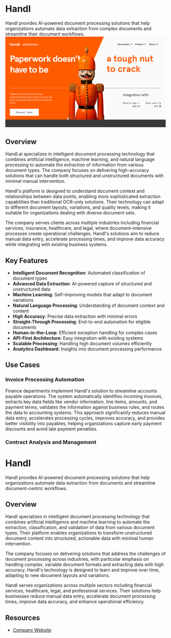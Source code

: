 
# Handl

Handl provides AI-powered document processing solutions that help organizations automate data extraction from complex documents and streamline their document workflows.
![Handl](./assets/handl.png)

## Overview

Handl.ai specializes in intelligent document processing technology that combines artificial intelligence, machine learning, and natural language processing to automate the extraction of information from various document types. The company focuses on delivering high-accuracy solutions that can handle both structured and unstructured documents with minimal manual intervention.

Handl's platform is designed to understand document context and relationships between data points, enabling more sophisticated extraction capabilities than traditional OCR-only solutions. Their technology can adapt to different document layouts, variations, and quality levels, making it suitable for organizations dealing with diverse document sets.

The company serves clients across multiple industries including financial services, insurance, healthcare, and legal, where document-intensive processes create operational challenges. Handl's solutions aim to reduce manual data entry, accelerate processing times, and improve data accuracy while integrating with existing business systems.

## Key Features

- **Intelligent Document Recognition**: Automated classification of document types
- **Advanced Data Extraction**: AI-powered capture of structured and unstructured data
- **Machine Learning**: Self-improving models that adapt to document variations
- **Natural Language Processing**: Understanding of document context and content
- **High Accuracy**: Precise data extraction with minimal errors
- **Straight-Through Processing**: End-to-end automation for eligible documents
- **Human-in-the-Loop**: Efficient exception handling for complex cases
- **API-First Architecture**: Easy integration with existing systems
- **Scalable Processing**: Handling high document volumes efficiently
- **Analytics Dashboard**: Insights into document processing performance

## Use Cases

### Invoice Processing Automation

Finance departments implement Handl's solution to streamline accounts payable operations. The system automatically identifies incoming invoices, extracts key data fields like vendor information, line items, amounts, and payment terms, validates the information against business rules, and routes the data to accounting systems. This approach significantly reduces manual data entry, accelerates processing cycles, improves accuracy, and provides better visibility into payables, helping organizations capture early payment discounts and avoid late payment penalties.

### Contract Analysis and Management
# Handl

Handl provides AI-powered document processing solutions that help organizations automate data extraction from documents and streamline document-centric workflows.

## Overview

Handl specializes in intelligent document processing technology that combines artificial intelligence and machine learning to automate the extraction, classification, and validation of data from various document types. Their platform enables organizations to transform unstructured document content into structured, actionable data with minimal human intervention.

The company focuses on delivering solutions that address the challenges of document processing across industries, with particular emphasis on handling complex, variable document formats and extracting data with high accuracy. Handl's technology is designed to learn and improve over time, adapting to new document layouts and variations.

Handl serves organizations across multiple sectors including financial services, healthcare, legal, and professional services. Their solutions help businesses reduce manual data entry, accelerate document processing times, improve data accuracy, and enhance operational efficiency.

## Resources

- [Company Website](https://www.handl.ai/)
